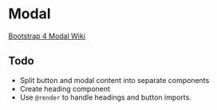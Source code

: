 # Modal

[Bootstrap 4 Modal Wiki](https://getbootstrap.com/docs/4.6/components/modal/)

## Todo

* Split button and modal content into separate components
* Create heading component 
* Use `@render` to handle headings and button imports.